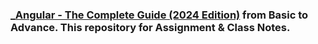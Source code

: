 ### \_[Angular - The Complete Guide (2024 Edition)](https://www.udemy.com/course/the-complete-guide-to-angular-2/?couponCode=KEEPLEARNING) from Basic to Advance. This repository for Assignment & Class Notes.
